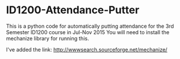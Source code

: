 # ID1200-Attendance-Putter
This is a python code for automatically putting attendance for the 3rd Semester ID1200 course in Jul-Nov 2015
You will need to install the mechanize library for running this.

I've added the link:
http://wwwsearch.sourceforge.net/mechanize/
